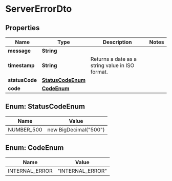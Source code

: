 

# ServerErrorDto


## Properties

| Name | Type | Description | Notes |
|------------ | ------------- | ------------- | -------------|
|**message** | **String** |  |  |
|**timestamp** | **String** | Returns a date as a string value in ISO format. |  |
|**statusCode** | [**StatusCodeEnum**](#StatusCodeEnum) |  |  |
|**code** | [**CodeEnum**](#CodeEnum) |  |  |



## Enum: StatusCodeEnum

| Name | Value |
|---- | -----|
| NUMBER_500 | new BigDecimal(&quot;500&quot;) |



## Enum: CodeEnum

| Name | Value |
|---- | -----|
| INTERNAL_ERROR | &quot;INTERNAL_ERROR&quot; |



